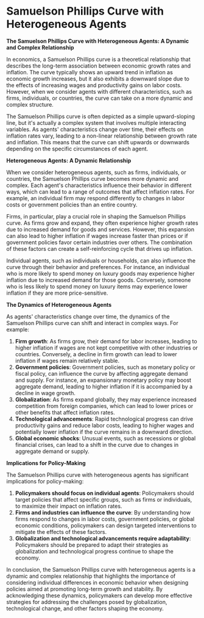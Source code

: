# Samuelson Phillips Curve with Heterogeneous Agents

**The Samuelson Phillips Curve with Heterogeneous Agents: A Dynamic and Complex Relationship**

In economics, a Samuelson Phillips curve is a theoretical relationship that describes the long-term association between economic growth rates and inflation. The curve typically shows an upward trend in inflation as economic growth increases, but it also exhibits a downward slope due to the effects of increasing wages and productivity gains on labor costs. However, when we consider agents with different characteristics, such as firms, individuals, or countries, the curve can take on a more dynamic and complex structure.

The Samuelson Phillips curve is often depicted as a simple upward-sloping line, but it's actually a complex system that involves multiple interacting variables. As agents' characteristics change over time, their effects on inflation rates vary, leading to a non-linear relationship between growth rate and inflation. This means that the curve can shift upwards or downwards depending on the specific circumstances of each agent.

**Heterogeneous Agents: A Dynamic Relationship**

When we consider heterogeneous agents, such as firms, individuals, or countries, the Samuelson Phillips curve becomes more dynamic and complex. Each agent's characteristics influence their behavior in different ways, which can lead to a range of outcomes that affect inflation rates. For example, an individual firm may respond differently to changes in labor costs or government policies than an entire country.

Firms, in particular, play a crucial role in shaping the Samuelson Phillips curve. As firms grow and expand, they often experience higher growth rates due to increased demand for goods and services. However, this expansion can also lead to higher inflation if wages increase faster than prices or if government policies favor certain industries over others. The combination of these factors can create a self-reinforcing cycle that drives up inflation.

Individual agents, such as individuals or households, can also influence the curve through their behavior and preferences. For instance, an individual who is more likely to spend money on luxury goods may experience higher inflation due to increased demand for those goods. Conversely, someone who is less likely to spend money on luxury items may experience lower inflation if they are more price-sensitive.

**The Dynamics of Heterogeneous Agents**

As agents' characteristics change over time, the dynamics of the Samuelson Phillips curve can shift and interact in complex ways. For example:

1. **Firm growth**: As firms grow, their demand for labor increases, leading to higher inflation if wages are not kept competitive with other industries or countries. Conversely, a decline in firm growth can lead to lower inflation if wages remain relatively stable.
2. **Government policies**: Government policies, such as monetary policy or fiscal policy, can influence the curve by affecting aggregate demand and supply. For instance, an expansionary monetary policy may boost aggregate demand, leading to higher inflation if it is accompanied by a decline in wage growth.
3. **Globalization**: As firms expand globally, they may experience increased competition from foreign companies, which can lead to lower prices or other benefits that affect inflation rates.
4. **Technological advancements**: Rapid technological progress can drive productivity gains and reduce labor costs, leading to higher wages and potentially lower inflation if the curve remains in a downward direction.
5. **Global economic shocks**: Unusual events, such as recessions or global financial crises, can lead to a shift in the curve due to changes in aggregate demand or supply.

**Implications for Policy-Making**

The Samuelson Phillips curve with heterogeneous agents has significant implications for policy-making:

1. **Policymakers should focus on individual agents**: Policymakers should target policies that affect specific groups, such as firms or individuals, to maximize their impact on inflation rates.
2. **Firms and industries can influence the curve**: By understanding how firms respond to changes in labor costs, government policies, or global economic conditions, policymakers can design targeted interventions to mitigate the effects of these factors.
3. **Globalization and technological advancements require adaptability**: Policymakers should be prepared to adapt their strategies as globalization and technological progress continue to shape the economy.

In conclusion, the Samuelson Phillips curve with heterogeneous agents is a dynamic and complex relationship that highlights the importance of considering individual differences in economic behavior when designing policies aimed at promoting long-term growth and stability. By acknowledging these dynamics, policymakers can develop more effective strategies for addressing the challenges posed by globalization, technological change, and other factors shaping the economy.
